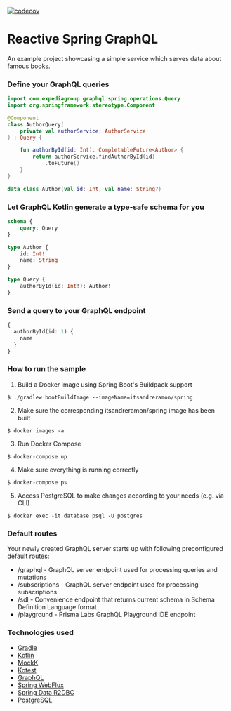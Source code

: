 [![codecov](https://codecov.io/gh/itsandreramon/reactive-spring-graphql/branch/main/graph/badge.svg)](https://codecov.io/gh/itsandreramon/reactive-spring-graphql)

# Reactive Spring GraphQL
An example project showcasing a simple service which serves data about famous books.

### Define your GraphQL queries
```kotlin
import com.expediagroup.graphql.spring.operations.Query
import org.springframework.stereotype.Component

@Component
class AuthorQuery(
    private val authorService: AuthorService
) : Query {

    fun authorById(id: Int): CompletableFuture<Author> {
        return authorService.findAuthorById(id)
            .toFuture()
    }
}

data class Author(val id: Int, val name: String?)
```

### Let GraphQL Kotlin generate a type-safe schema for you
```graphql
schema {
    query: Query
}

type Author {
    id: Int!
    name: String
}

type Query {
    authorById(id: Int!): Author!
}
```

### Send a query to your GraphQL endpoint
```graphql
{
  authorById(id: 1) {
    name
  }
}
```

### How to run the sample
1. Build a Docker image using Spring Boot's Buildpack support
```
$ ./gradlew bootBuildImage --imageName=itsandreramon/spring
```

2. Make sure the corresponding itsandreramon/spring image has been built
```
$ docker images -a
```
3. Run Docker Compose
```
$ docker-compose up
```
4. Make sure everything is running correctly
```
$ docker-compose ps
```
5. Access PostgreSQL to make changes according to your needs (e.g. via CLI)
```
$ docker exec -it database psql -U postgres
```

### Default routes
Your newly created GraphQL server starts up with following preconfigured default routes:

- /graphql - GraphQL server endpoint used for processing queries and mutations
- /subscriptions - GraphQL server endpoint used for processing subscriptions
- /sdl - Convenience endpoint that returns current schema in Schema Definition Language format
- /playground - Prisma Labs GraphQL Playground IDE endpoint

### Technologies used
- [Gradle](https://github.com/gradle/gradle)
- [Kotlin](https://github.com/JetBrains/kotlin)
- [MockK](https://github.com/mockk/mockk)
- [Kotest](https://github.com/kotest/kotest)
- [GraphQL](https://github.com/ExpediaGroup/graphql-kotlin)
- [Spring WebFlux](https://spring.io/reactive)
- [Spring Data R2DBC](https://spring.io/projects/spring-data-r2dbc)
- [PostgreSQL](https://www.postgresql.org/)
